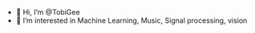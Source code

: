 - 👋 Hi, I’m @TobiGee
- 👀 I’m interested in Machine Learning, Music, Signal processing, vision


<!---
TobiGee/TobiGee is a ✨ special ✨ repository because its `README.md` (this file) appears on your GitHub profile.
You can click the Preview link to take a look at your changes.
--->
